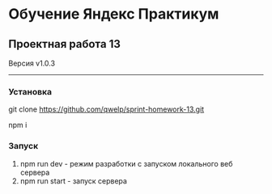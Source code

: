 # Обучение Яндекс Практикум

## Проектная работа 13

Версия v1.0.3

----------

### Установка
git clone https://github.com/qwelp/sprint-homework-13.git

npm i

### Запуск 
1. npm run dev - режим разработки с запуском локального веб сервера
4. npm run start - запуск сервера
